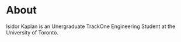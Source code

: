 # About
Isidor Kaplan is an Unergraduate TrackOne Engineering Student at the University of Toronto. 
